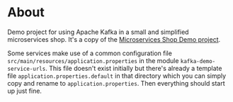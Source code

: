 # About

Demo project for using Apache Kafka in a small and simplified microservices shop. It's a copy of the [Microservices Shop Demo project](http://github.com/achwie/microservices-shop-demo).

Some services make use of a common configuration file `src/main/resources/application.properties` in the module `kafka-demo-service-urls`. This file doesn't exist initially but there's already a template file `application.properties.default` in that directory which you can simply copy and rename to `application.properties`. Then everything should start up just fine.
